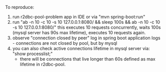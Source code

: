 To reproduce:
1. run r2dbc-pool-problem app in IDE or via "mvn spring-boot:run"
2. run "ab -n 10 -c 10 -s 10 127.0.0.1:8080/ && sleep 100s && ab -n 10 -c 10 -s 10 127.0.0.1:8080/"
   this executes 10 requests concurrently, waits 100s (mysql server has 90s max lifetime), executes 10 requests again.
3. observe "connection closed by peer" log in spring boot application logs - connections are not closed by pool, but by mysql
4. you can also check active connections lifetime in mysql server via: "show processlist;" 
    - there will be connections that live longer than 60s defined as max lifetime in r2dbc-pool.